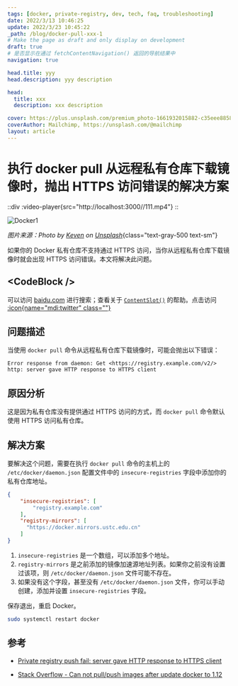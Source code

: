 ```yaml
---
tags: [docker, private-registry, dev, tech, faq, troubleshooting]
date: 2022/3/13 10:46:25
update: 2022/3/23 10:45:22
_path: /blog/docker-pull-xxx-1
# Make the page as draft and only display on development
draft: true
# 是否显示在通过 fetchContentNavigation() 返回的导航结果中
navigation: true

head.title: yyy
head.description: yyy description

head:
  title: xxx
  description: xxx description

cover: https://plus.unsplash.com/premium_photo-1661932015882-c35eee885897
coverAuthor: Mailchimp, https://unsplash.com/@mailchimp
layout: article
---
```


# 执行 docker pull 从远程私有仓库下载镜像时，抛出 HTTPS 访问错误的解决方案

<!-- ![1.gif](/111.gif) -->

<!-- <video controls="" autoplay="" name="media">
  <source src="/111.mp4" type="video/mp4">
</video> -->


::div
  :video-player{src="http://localhost:3000//111.mp4"}
::

<!-- _Photo by <a href="https://unsplash.com/es/@carrier_lost?utm_source=unsplash&utm_medium=referral&utm_content=creditCopyText">Ian Taylor</a> on <a href="https://unsplash.com/photos/jOqJbvo1P9g?utm_source=unsplash&utm_medium=referral&utm_content=creditCopyText">Unsplash</a>_ -->
  

![Docker1](https://plus.unsplash.com/premium_photo-1661932015882-c35eee885897)

_图片来源：Photo by [Keven](https://unsplash.com/@kevin) on [Unsplash](https://unsplash.com)_{class="text-gray-500 text-sm"}

如果你的 Docker 私有仓库不支持通过 HTTPS 访问，当你从远程私有仓库下载镜像时就会出现 HTTPS 访问错误。本文将解决此问题。

## \<CodeBlock />

可以访问 [baidu.com](https://baidu.com) 进行搜索；查看关于 [`ContentSlot()`](https://baidu.com)  的帮助。点击访问 [:icon{name="mdi:twitter" class=""}](https://twitter.com)


## 问题描述

当使用 `docker pull` 命令从远程私有仓库下载镜像时，可能会抛出以下错误：

```
Error response from daemon: Get <https://registry.example.com/v2/> http: server gave HTTP response to HTTPS client
```

## 原因分析

这是因为私有仓库没有提供通过 HTTPS 访问的方式，而 `docker pull` 命令默认使用 HTTPS 访问私有仓库。

## 解决方案

要解决这个问题，需要在执行 `docker pull` 命令的主机上的 `/etc/docker/daemon.json` 配置文件中的 `insecure-registries` 字段中添加你的私有仓库地址。

```json [/etc/docker/daemon.json]
{
    "insecure-registries": [
        "registry.example.com"
    ],
    "registry-mirrors": [
      "https://docker.mirrors.ustc.edu.cn"
    ]
}
```

1. `insecure-registries` 是一个数组，可以添加多个地址。
2. `registry-mirrors` 是之前添加的镜像加速源地址列表。如果你之前没有设置过该项，则 `/etc/docker/daemon.json` 文件可能不存在。
3. 如果没有这个字段，甚至没有 `/etc/docker/daemon.json` 文件，你可以手动创建，添加并设置 `insecure-registries` 字段。

保存退出，重启 Docker。

```bash
sudo systemctl restart docker
```

## 参考

- [Private registry push fail: server gave HTTP response to HTTPS client](https://github.com/docker/distribution/issues/1874)

- [Stack Overflow - Can not pull/push images after update docker to 1.12](http://stackoverflow.com/questions/38695515/can-not-pull-push-images-after-update-docker-to-1-12)









